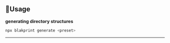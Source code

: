 <h2>🔨Usage</h2>


**generating directory structures**

```bash
npx blakprint generate <preset>
```

---


